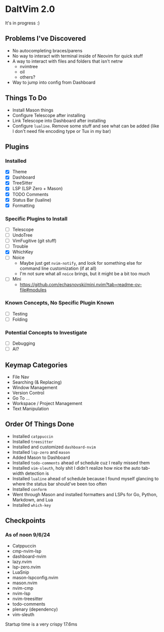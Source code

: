 # DaltVim 2.0

It's in progress :)

## Problems I've Discovered

- No autocompleting braces/parens
- No way to interact with terminal inside of Neovim for quick stuff
- A way to interact with files and folders that isn't netrw
    - nvimtree
    - oil
    - others?
- Way to jump into config from Dashboard

## Things To Do

- Install Mason things
- Configure Telescope after installing
- Link Telescope into Dashboard after installing
- Configure `lualine`. Remove some stuff and see what can be added (like I don't need file encoding type or Tux in my bar)

## Plugins

### Installed

- [x] Theme
- [x] Dashboard
- [x] TreeSitter
- [x] LSP (LSP Zero + Mason)
- [x] TODO Comments
- [x] Status Bar (lualine)
- [x] Formatting

### Specific Plugins to Install

- [ ] Telescope
- [ ] UndoTree
- [ ] VimFugitive (git stuff)
- [ ] Trouble
- [x] WhichKey
- [ ] Noice
    - Maybe just get `nvim-notify`, and look for something else for command line customization (if at all)
    - I'm not sure what all `noice` brings, but it might be a bit too much
- [ ] Mini
    - https://github.com/echasnovski/mini.nvim?tab=readme-ov-file#modules

### Known Concepts, No Specific Plugin Known

- [ ] Testing
- [ ] Folding

### Potential Concepts to Investigate

- [ ] Debugging
- [ ] AI?

## Keymap Categories

- File Nav
- Searching (& Replacing)
- Window Management
- Version Control
- Go To ...
- Workspace / Project Management
- Text Manipulation

## Order Of Things Done

- Installed `catppuccin`
- Installed `treesitter`
- Installed and customized `dashboard-nvim`
- Installed `lsp-zero` and `mason`
- Added Mason to Dashboard
- Installed `todo-comments` ahead of schedule cuz I really missed them
- Installed `vim-sleuth`, holy shit I didn't realize how nice the auto tab-width detection is
- Installed `lualine` ahead of schedule because I found myself glancing to where the status bar should've been too often
- Installed `conform`
- Went through Mason and installed formatters and LSPs for Go, Python, Markdown, and Lua
- Installed `which-key`

## Checkpoints

### As of noon 9/6/24

- Catppuccin
- cmp-nvim-lsp
- dashboard-nvim
- lazy.nvim
- lsp-zero.nvim
- LuaSnip
- mason-lspconfig.nvim
- mason.nvim
- nvim-cmp
- nvim-lsp
- nvim-treesitter
- todo-comments
- plenary (dependency)
- vim-sleuth

Startup time is a very crispy 17.6ms

